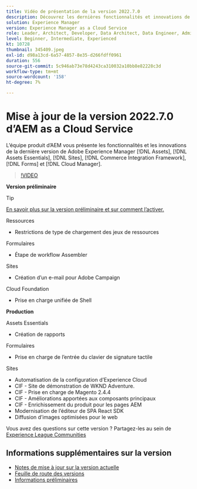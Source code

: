 ```yaml
---
title: Vidéo de présentation de la version 2022.7.0
description: Découvrez les dernières fonctionnalités et innovations de la version 2022.7.0 de Adobe Experience Manager [!DNL Assets Essentials], [!DNL Sites], [!DNL Screens], [!DNL Forms] et [!DNL Cloud Foundation].
solution: Experience Manager
version: Experience Manager as a Cloud Service
role: Leader, Architect, Developer, Data Architect, Data Engineer, Admin, User
level: Beginner, Intermediate, Experienced
kt: 10728
thumbnail: 345409.jpeg
exl-id: d98a13cd-6a57-4857-8e35-d266fdff0961
duration: 556
source-git-commit: 5c946ab73e78d4243ca310032a10bb8e82228c3d
workflow-type: tm+mt
source-wordcount: '158'
ht-degree: 7%

---
```


# Mise à jour de la version 2022.7.0 d’AEM as a Cloud Service

L’équipe produit d’AEM vous présente les fonctionnalités et les innovations de la dernière version de Adobe Experience Manager [!DNL Assets], [!DNL Assets Essentials], [!DNL Sites], [!DNL Commerce Integration Framework], [!DNL Forms] et [!DNL Cloud Manager].

>[!VIDEO](https://video.tv.adobe.com/v/345409/?quality=12&learn=on)

**Version préliminaire**

>[!TIP]
>
>[En savoir plus sur la version préliminaire et sur comment l’activer.](https://experienceleague.adobe.com/docs/experience-manager-cloud-service/content/release-notes/prerelease.html?lang=fr)

Ressources

* Restrictions de type de chargement des jeux de ressources

Formulaires

* Étape de workflow Assembler

Sites

* Création d’un e-mail pour Adobe Campaign

Cloud Foundation

* Prise en charge unifiée de Shell

**Production**

Assets Essentials

* Création de rapports

Formulaires

* Prise en charge de l’entrée du clavier de signature tactile

Sites

* Automatisation de la configuration d’Experience Cloud
* CIF - Site de démonstration de WKND Adventure.
* CIF - Prise en charge de Magento 2.4.4
* CIF - Améliorations apportées aux composants principaux
* CIF - Enrichissement du produit pour les pages AEM
* Modernisation de l’éditeur de SPA React SDK
* Diffusion d’images optimisées pour le web

Vous avez des questions sur cette version ?  Partagez-les au sein de [Experience League Communities](https://adobe.ly/3paYDAo)

## Informations supplémentaires sur la version

* [Notes de mise à jour sur la version actuelle](https://experienceleague.adobe.com/docs/experience-manager-cloud-service/content/release-notes/home.html?lang=fr)
* [Feuille de route des versions](https://experienceleague.adobe.com/docs/experience-manager-release-information/aem-release-updates/update-releases-roadmap.html?lang=fr)
* [Informations préliminaires](https://experienceleague.adobe.com/docs/experience-manager-cloud-service/content/release-notes/prerelease.html?lang=fr)
